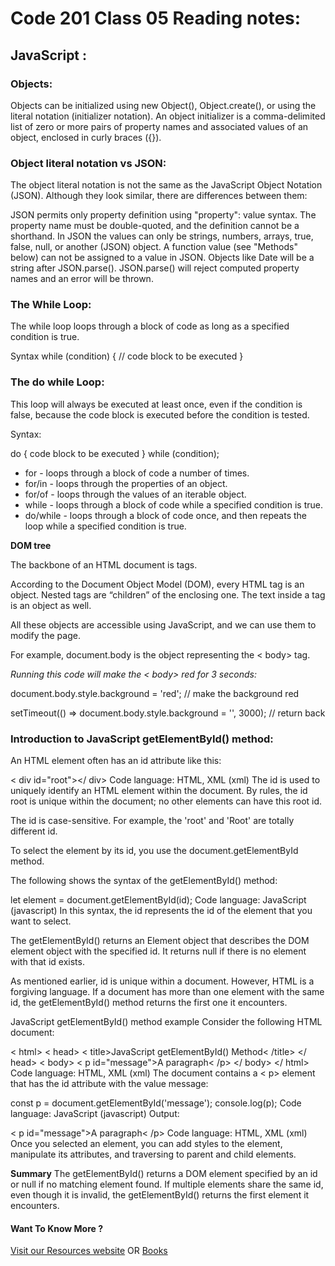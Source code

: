 # Code 201 Class 05 Reading notes:

## JavaScript :

### Objects:

Objects can be initialized using new Object(), Object.create(), or using the literal notation (initializer notation). An object initializer is a comma-delimited list of zero or more pairs of property names and associated values of an object, enclosed in curly braces ({}).

### Object literal notation vs JSON:
The object literal notation is not the same as the JavaScript Object Notation (JSON). Although they look similar, there are differences between them:

JSON permits only property definition using "property": value syntax.  The property name must be double-quoted, and the definition cannot be a shorthand.
In JSON the values can only be strings, numbers, arrays, true, false, null, or another (JSON) object.
A function value (see "Methods" below) can not be assigned to a value in JSON.
Objects like Date will be a string after JSON.parse().
JSON.parse() will reject computed property names and an error will be thrown.



### The While Loop:
The while loop loops through a block of code as long as a specified condition is true.

Syntax
while (condition) {
  // code block to be executed
}

### The do while Loop:
This loop will always be executed at least once, even if the condition is false, because the code block is executed before the condition is tested.

Syntax:

do {
  code block to be executed
}
while (condition);

- for - loops through a block of code a number of times.
- for/in - loops through the properties of an object.
- for/of - loops through the values of an iterable object.
- while - loops through a block of code while a specified condition is true.
- do/while - loops through a block of code once, and then repeats the loop while a specified condition is true.

**DOM tree**

The backbone of an HTML document is tags.

According to the Document Object Model (DOM), every HTML tag is an object. Nested tags are “children” of the enclosing one. The text inside a tag is an object as well.

All these objects are accessible using JavaScript, and we can use them to modify the page.

For example, document.body is the object representing the < body> tag.

*Running this code will make the < body> red for 3 seconds:*

document.body.style.background = 'red'; // make the background red

setTimeout(() => document.body.style.background = '', 3000); // return back




### Introduction to JavaScript getElementById() method:

An HTML element often has an id attribute like this:

< div id="root"></ div>
Code language: HTML, XML (xml)
The id is used to uniquely identify an HTML element within the document. By rules, the id root is unique within the document; no other elements can have this root id.

The id is case-sensitive. For example, the 'root' and 'Root' are totally different id.

To select the element by its id, you use the document.getElementById method.

The following shows the syntax of the getElementById() method:

let element = document.getElementById(id);
Code language: JavaScript (javascript)
In this syntax, the id represents the id of the element that you want to select.

The getElementById() returns an Element object that describes the DOM element object with the specified id. It returns null if there is no element with that id exists.

As mentioned earlier, id is unique within a document. However, HTML is a forgiving language. If a document has more than one element with the same id, the getElementById() method returns the first one it encounters.

JavaScript getElementById() method example
Consider the following HTML document:

< html>
    < head>
        < title>JavaScript getElementById() Method< /title>
    </ head>
    < body>
        < p id="message">A paragraph< /p>
    </ body>
</ html>
Code language: HTML, XML (xml)
The document contains a < p> element that has the id attribute with the value message:

const p = document.getElementById('message');
console.log(p);
Code language: JavaScript (javascript)
Output:

< p id="message">A paragraph< /p>
Code language: HTML, XML (xml)
Once you selected an element, you can add styles to the element, manipulate its attributes, and traversing to parent and child elements.

**Summary**
The getElementById() returns a DOM element specified by an id or null if no matching element found.
If multiple elements share the same id, even though it is invalid, the getElementById() returns the first element it encounters.







#### Want To Know More ? 

[Visit our Resources website](https://www.w3schools.com)
OR
[Books](https://www.wiley.com/en-us/Web+Design+with+HTML%2C+CSS%2C+JavaScript+and+jQuery+Set-p-9781119038634)